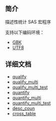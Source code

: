 ## 简介

描述性统计 SAS 宏程序

支持以下编码环境：

- [GBK](./gbk/)
- [UTF8](./utf8/)

## 详细文档

- [qualify](./docs/qualify/readme.md)
- [qualify_multi](./docs/qualify_multi/readme.md)
- [qualify_multi_test](./docs/qualify_multi_test/readme.md)
- [quantify](./docs/quantify/readme.md)
- [quantify_multi](./docs/quantify_multi/readme.md)
- [quantify_multi_test](./docs/quantify_multi_test/readme.md)
- [desc_coun](./docs/desc_coun/readme.md)
- [cross_table](./docs/cross_table/readme.md)
